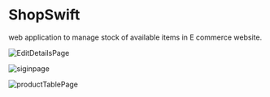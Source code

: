 # ShopSwift
web application to manage stock of available items in E commerce website.

![EditDetailsPage](https://github.com/abhichamoli/ShopSwift/assets/32952972/7e776ee8-912f-4861-acf8-93ca9bc59cc2)

![siginpage](https://github.com/abhichamoli/ShopSwift/assets/32952972/078c2756-9550-4864-b79c-11c8ed8896e8)

![productTablePage](https://github.com/abhichamoli/ShopSwift/assets/32952972/c001f90b-5fee-40a5-bd61-6710140877c1)
